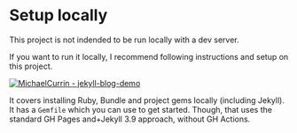 # Setup locally

This project is not indended to be run locally with a dev server.

If you want to run it locally, I recommend following instructions and setup on this project.

[![MichaelCurrin - jekyll-blog-demo](https://img.shields.io/static/v1?label=MichaelCurrin&message=jekyll-blog-demo&color=blue&logo=github)](https://github.com/MichaelCurrin/jekyll-blog-demo)

It covers installing Ruby, Bundle and project gems locally (including Jekyll). It has a `Gemfile` which you can use to get started. Though, that uses the standard GH Pages and+Jekyll 3.9 approach, without GH Actions.
